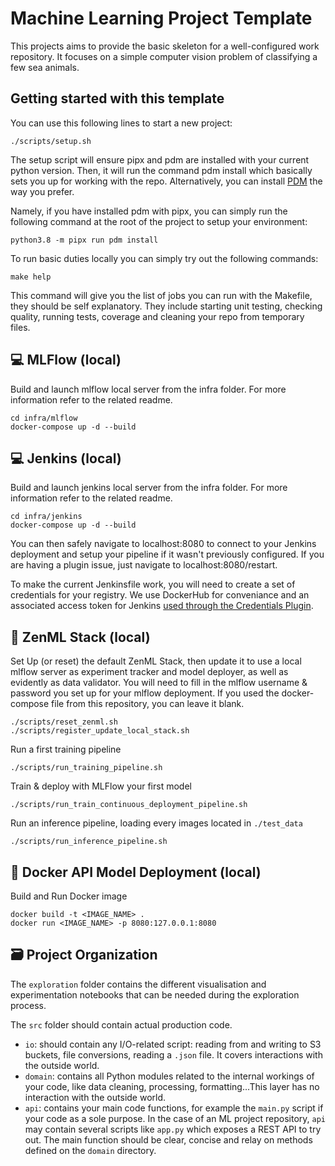 # Machine Learning Project Template

This projects aims to provide the basic skeleton for a well-configured work repository. It focuses on a simple computer vision problem of classifying a few sea animals. 

## Getting started with this template

You can use this following lines to start a new project:
```
./scripts/setup.sh
```
The setup script will ensure pipx and pdm are installed with your current python version. Then, it will run the command pdm install which basically sets you up for working with the repo. Alternatively, you can install [PDM](https://github.com/pdm-project/pdm) the way you prefer. 

Namely, if you have installed pdm with pipx, you can simply run the following command at the root of the project to setup your environment:
```
python3.8 -m pipx run pdm install
```

To run basic duties locally you can simply try out the following commands:
```
make help
```
This command will give you the list of jobs you can run with the Makefile, they should be self explanatory. They include starting unit testing, checking quality, running tests, coverage and cleaning your repo from temporary files.

💻 MLFlow (local)
-------------

Build and launch mlflow local server from the infra folder. For more information refer to the related readme.
```
cd infra/mlflow
docker-compose up -d --build
```

💻 Jenkins (local)
-------------

Build and launch jenkins local server from the infra folder. For more information refer to the related readme.
```
cd infra/jenkins
docker-compose up -d --build
```

You can then safely navigate to localhost:8080 to connect to your Jenkins deployment and setup your pipeline if it wasn't previously configured. If you are having a plugin issue, just navigate to localhost:8080/restart.

To make the current Jenkinsfile work, you will need to create a set of credentials for your registry. We use DockerHub for conveniance and an associated access token for Jenkins [used through the Credentials Plugin](https://docs.cloudbees.com/docs/cloudbees-ci/latest/cloud-secure-guide/injecting-secrets).

🤖 ZenML Stack (local)
-------------

Set Up (or reset) the default ZenML Stack, then update it to use a local mlflow server as experiment tracker and model deployer, as well as evidently as data validator. You will need to fill in the mlflow username & password you set up for your mlflow deployment. If you used the docker-compose file from this repository, you can leave it blank.
```
./scripts/reset_zenml.sh
./scripts/register_update_local_stack.sh
```
Run a first training pipeline
```
./scripts/run_training_pipeline.sh
```
Train & deploy with MLFlow your first model
```
./scripts/run_train_continuous_deployment_pipeline.sh
```
Run an inference pipeline, loading every images located in `./test_data`
```
./scripts/run_inference_pipeline.sh
```

🐳 Docker API Model Deployment (local)
-------------

Build and Run Docker image
```
docker build -t <IMAGE_NAME> .
docker run <IMAGE_NAME> -p 8080:127.0.0.1:8080
```

🗃 Project Organization
------------

The `exploration` folder contains the different visualisation and experimentation notebooks that can be needed during the exploration process.

The `src` folder should contain actual production code.
- `io`: should contain any I/O-related script: reading from and writing to S3 buckets, file conversions, reading a `.json` file. It covers interactions with the outside world.
- `domain`: contains all Python modules related to the internal workings of your code, like data cleaning, processing, formatting...This layer has no interaction with the outside world.
- `api`: contains your main code functions, for example the `main.py` script if your code as a sole purpose. In the case of an ML project repository, `api` may contain several scripts like `app.py` which exposes a REST API to try out. The main function should be clear, concise and relay on methods defined on the `domain` directory.